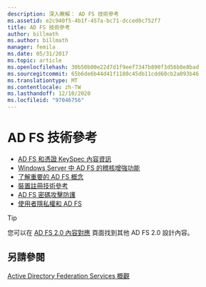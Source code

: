 ```yaml
---
description: 深入瞭解： AD FS 技術參考
ms.assetid: e2c940f5-4b1f-457a-bc71-dcced0c752f7
title: AD FS 技術參考
author: billmath
ms.author: billmath
manager: femila
ms.date: 05/31/2017
ms.topic: article
ms.openlocfilehash: 30b50b00e22d7d1f9eef7347b890f3d56b0e8bad
ms.sourcegitcommit: 65b6de6b44d41f1180c45db11cdd60cb2a093b46
ms.translationtype: MT
ms.contentlocale: zh-TW
ms.lasthandoff: 12/10/2020
ms.locfileid: "97046756"
---
```

# <a name="ad-fs-technical-reference"></a>AD FS 技術參考


- [AD FS 和憑證 KeySpec 內容資訊](../ad-fs/technical-reference/AD-FS-and-KeySpec-Property.md)
- [Windows Server 中 AD FS 的稽核增強功能](../ad-fs/technical-reference/auditing-enhancements-to-ad-fs-in-windows-server.md)
-   [了解重要的 AD FS 概念](../ad-fs/technical-reference/Understanding-Key-AD-FS-Concepts.md)
-   [裝置註冊技術參考](../ad-fs/technical-reference/Device-Registration-Technical-Reference.md)
-   [AD FS 密碼攻擊防護](../ad-fs/technical-reference/ad-fs-password-protection.md)
-   [使用者隱私權和 AD FS](../ad-fs/technical-reference/GDPR-and-AD-FS-Compliance.md)

> [!TIP]
> 您可以在 [AD FS 2.0 內容對應](https://support.microsoft.com/help/974408/availability-and-description-of-active-directory-federation-services-2) 頁面找到其他 AD FS 2.0 設計內容。

## <a name="see-also"></a>另請參閱

[Active Directory Federation Services 概觀](./ad-fs-overview.md)
